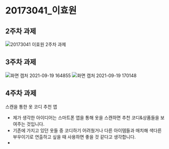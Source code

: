 # 20173041_이효원

## 2주차 과제

![20173041 이효원 2주차 과제](https://user-images.githubusercontent.com/90251359/133184749-74824d9f-5a56-40ca-8aaa-275ceacea2d4.png)

## 3주차 과제

![화면 캡처 2021-09-19 164855](https://user-images.githubusercontent.com/90251359/133928290-d4250072-dbc1-4047-9abf-4afbc49969b4.png)
![화면 캡처 2021-09-19 170148](https://user-images.githubusercontent.com/90251359/133928291-ea7d805d-3bb1-4b65-8646-5a1bc8b7f494.png)

## 4주차 과제 
스캔을 통한 옷 코디 추천 앱
- 제가 생각한 아이디어는 스마트폰 앱을 통해 옷을 스캔하면 추천 코디&상품들을 보여주는 것입니다.
- 기존에 가지고 있던 옷들 중 코디하기 어려웠거나 다른 아이템들과 매치해 색다른 부우이기로 연출하고 싶을 때 사용하면 좋을 것 같다고 생각합니다.
-
